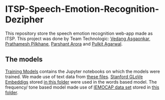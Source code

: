 # ITSP-Speech-Emotion-Recognition-Dezipher
This repository store the speech emotion recognition web-app made as ITSP. This project was done by Team Technologic: [Vedang Asgaonkar](https://github.com/VedangAsgaonkar), [Prathamesh Pilkhane](https://github.com/Prathamesh2708), [Parshant Arora](https://github.com/Parshant-Arora) and [Pulkit Agarwal](https://github.com/PulkitAgr113).

## The models
[Training Models](Training%20Models) contains the Jupyter notebooks on which the models were trained. We made use of text data from [these files](https://drive.google.com/drive/folders/1x5m4OnLF-xZoMSz36ikw4ffc1SnRsfDe?usp=sharing). [Stanford GLoVe Embeddigs](https://github.com/stanfordnlp/GloVe) stored [in this folder](https://drive.google.com/file/d/1L0TcBVaWnOJt-TsT7GC-dQq4Lb59B-nA/view?usp=sharing) were used in the words based model. The frequency/ tone based model made use of [IEMOCAP data set](https://sail.usc.edu/iemocap/) stored in [this folder](https://drive.google.com/drive/folders/1eGqZ_gxJmm6Y7rc-gzbLHOjyT-vaARfq?usp=sharing).
